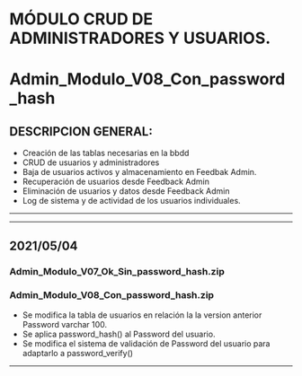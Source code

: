 
# MÓDULO CRUD DE ADMINISTRADORES Y USUARIOS.
# Admin_Modulo_V08_Con_password_hash

## DESCRIPCION GENERAL:
- Creación de las tablas necesarias en la bbdd
- CRUD de usuarios y administradores
- Baja de usuarios activos y almacenamiento en Feedbak Admin.
- Recuperación de usuarios desde Feedback Admin
- Eliminación de usuarios y datos desde Feedback Admin
- Log de sistema y de actividad de los usuarios individuales.
---
---
## 2021/05/04

### Admin_Modulo_V07_Ok_Sin_password_hash.zip

### Admin_Modulo_V08_Con_password_hash.zip
- Se modifica la tabla de usuarios en relación la la version anterior Password varchar 100.
- Se aplica password_hash() al Password del usuario.
- Se modifica el sistema de validación de Password del usuario para adaptarlo a password_verify()

---

